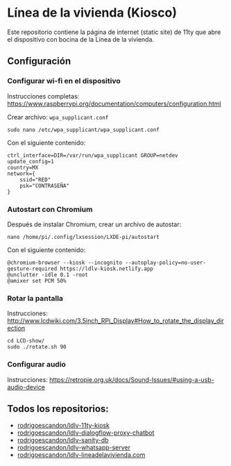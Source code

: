 # Línea de la vivienda (Kiosco)

Este repositorio contiene la página de internet (static site) de 11ty que abre el dispositivo con bocina de la Línea de la vivienda.

## Configuración

### Configurar wi-fi en el dispositivo

Instrucciones completas: https://www.raspberrypi.org/documentation/computers/configuration.html

Crear archivo: `wpa_supplicant.conf`

```
sudo nano /etc/wpa_supplicant/wpa_supplicant.conf
```

Con el siguiente contenido:

```
ctrl_interface=DIR=/var/run/wpa_supplicant GROUP=netdev
update_config=1
country=MX
network={
    ssid="RED"
    psk="CONTRASEÑA"
}
```

### Autostart con Chromium

Después de instalar Chromium, crear un archivo de autostar:

```
nano /home/pi/.config/lxsession/LXDE-pi/autostart
```

Con el siguiente contenido:

```
@chromium-browser --kiosk --incognito --autoplay-policy=no-user-gesture-required https://ldlv-kiosk.netlify.app
@unclutter -idle 0.1 -root
@amixer set PCM 50%
```

### Rotar la pantalla

Instrucciones: http://www.lcdwiki.com/3.5inch_RPi_Display#How_to_rotate_the_display_direction

```
cd LCD-show/
sudo ./rotate.sh 90
```

### Configurar audio

Instrucciones: https://retropie.org.uk/docs/Sound-Issues/#using-a-usb-audio-device

## Todos los repositorios:

- [rodrigoescandon/ldlv-11ty-kiosk](https://github.com/rodrigoescandon/ldlv-11ty-kiosk)
- [rodrigoescandon/ldlv-dialogflow-proxy-chatbot](https://github.com/rodrigoescandon/ldlv-dialogflow-proxy-chatbot)
- [rodrigoescandon/ldlv-sanity-db](https://github.com/rodrigoescandon/ldlv-sanity-db)
- [rodrigoescandon/ldlv-whatsapp-server](https://github.com/rodrigoescandon/ldlv-whatsapp-server)
- [rodrigoescandon/ldlv-lineadelavivienda.com](https://github.com/rodrigoescandon/ldlv-lineadelavivienda.com)
